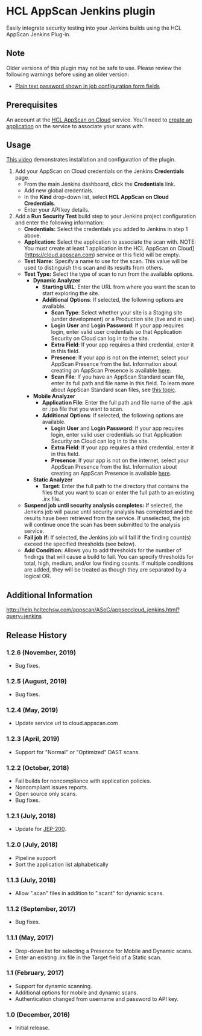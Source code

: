 # HCL AppScan Jenkins plugin
Easily integrate security testing into your Jenkins builds using the HCL AppScan Jenkins Plug-in.

## Note
Older versions of this plugin may not be safe to use. Please review the
following warnings before using an older version:

-   [Plain text password shown in job configuration form
    fields](https://jenkins.io/security/advisory/2019-08-28/#SECURITY-1512)

## Prerequisites

An account at the [HCL AppScan on
Cloud](https://cloud.appscan.com/AsoCUI/serviceui/home)
service. You'll need to [create an
application](http://help.hcltechsw.com/appscan/ASoC/ent_create_application.html?query=create)
on the service to associate your scans with.

## Usage

[This video](http://ibm.biz/ASoC-Jenkins) demonstrates
installation and configuration of the plugin.

1.  Add your AppScan on Cloud credentials on the Jenkins
    **Credentials** page.
    -   From the main Jenkins dashboard, click the **Credentials** link.
    -   Add new global credentials.
    -   In the **Kind** drop-down list, select **HCL AppScan on Cloud Credentials**.
    -   Enter your API key details.
2.  Add a **Run Security Test** build step to your Jenkins project
    configuration and enter the following information:
    -   **Credentials:** Select the credentials you added to Jenkins in
        step 1 above.
    -   **Application:** Select the application to associate the scan
        with. NOTE: You must create at least 1 application in the
 	HCL AppScan on Cloud](https://cloud.appscan.com) service or
        this field will be empty.
    -   **Test Name:** Specify a name to use for the scan. This value
        will be used to distinguish this scan and its results from
        others.
    -   **Test Type:** Select the type of scan to run from the available
        options.
        -   **Dynamic Analyzer**
            -   **Starting URL**: Enter the URL from where you want the
                scan to start exploring the site.
            -   **Additional Options**: If selected, the following
                options are available.
                -   **Scan Type**: Select whether your site is a Staging
                    site (under development) or a Production site (live
                    and in use).
                -   **Login User** and **Login Password**: If your app
                    requires login, enter valid user credentials so that
                    Application Security on Cloud can log in to the
                    site.
                -   **Extra Field**: If your app requires a third
                    credential, enter it in this field.
                -   **Presence**: If your app is not on the internet,
                    select your AppScan Presence from the list.
                    Information about creating an AppScan Presence is
                    available
                    [here](https://help.hcltechsw.com/appscan/ASoC/asp_scanning.html).
                -   **Scan File**: If you have an AppScan Standard scan
                    file, enter its full path and file name in this
                    field. To learn more about AppScan Standard scan
                    files, see [this
                    topic](https://help.hcltechsw.com/appscan/ASoC/asd_AppScanStandard.html).
        -   **Mobile Analyzer**
            -   **Application File**: Enter the full path and file name
                of the .apk or .ipa file that you want to scan.
            -   **Additional Options**: If selected, the following
                options are available.
                -   **Login User** and **Login Password**: If your app
                    requires login, enter valid user credentials so that
                    Application Security on Cloud can log in to the
                    site.
                -   **Extra Field**: If your app requires a third
                    credential, enter it in this field.
                -   **Presence**: If your app is not on the internet,
                    select your AppScan Presence from the list.
                    Information about creating an AppScan Presence is
                    available
                    [here](https://help.hcltechsw.com/appscan/ASoC/asp_scanning.html).
        -   **Static Analyzer**
            -   **Target**: Enter the full path to the directory that
                contains the files that you want to scan or enter the
                full path to an existing .irx file.
    -   **Suspend job until security analysis completes:** If selected,
        the Jenkins job will pause until security analysis has completed
        and the results have been retrieved from the service. If
        unselected, the job will continue once the scan has been
        submitted to the analysis service.
    -   **Fail job if:** If selected, the Jenkins job will fail if the
        finding count(s) exceed the specified thresholds (see below).
    -   **Add Condition:** Allows you to add thresholds for the number
        of findings that will cause a build to fail. You can specify
        thresholds for total, high, medium, and/or low finding counts.
        If multiple conditions are added, they will be treated as though
        they are separated by a logical OR.

## Additional Information

<http://help.hcltechsw.com/appscan/ASoC/appseccloud_jenkins.html?query=jenkins>

## Release History

### 1.2.6 (November, 2019)

-   Bug fixes.

### 1.2.5 (August, 2019)

-   Bug fixes.

### 1.2.4 (May, 2019)

-   Update service url to cloud.appscan.com

### 1.2.3 (April, 2019)

-   Support for "Normal" or "Optimized" DAST scans.

### 1.2.2 (October, 2018)

-   Fail builds for noncompliance with application policies.
-   Noncompliant issues reports.
-   Open source only scans.
-   Bug fixes.

### 1.2.1 (July, 2018)

-   Update for
    [JEP-200](https://jenkins.io/blog/2018/01/13/jep-200/).

### 1.2.0 (July, 2018)

-   Pipeline support
-   Sort the application list alphabetically

### 1.1.3 (July, 2018)

-   Allow ".scan" files in addition to ".scant" for dynamic scans.

### 1.1.2 (September, 2017)

-   Bug fixes.

### 1.1.1 (May, 2017)

-   Drop-down list for selecting a Presence for Mobile and Dynamic
    scans.
-   Enter an existing .irx file in the Target field of a Static scan.

### 1.1 (February, 2017)

-   Support for dynamic scanning.
-   Additional options for mobile and dynamic scans.
-   Authentication changed from username and password to API key.

### 1.0 (December, 2016)

-   Initial release.

